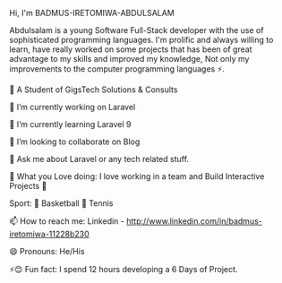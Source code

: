 Hi, I'm BADMUS-IRETOMIWA-ABDULSALAM

Abdulsalam is a young Software Full-Stack developer with the use of sophisticated programming languages. I'm prolific and always willing to learn, have really worked on some projects that has been of great advantage to my skills and improved my knowledge, Not only my improvements to the computer programming languages ⚡.

🔭 A Student of GigsTech Solutions & Consults

🔭 I’m currently working on Laravel

🌱 I’m currently learning Laravel 9

👯 I’m looking to collaborate on Blog

💬 Ask me about Laravel or any tech related stuff.

:yellow_heart: What you Love doing: I love working in a team and Build Interactive Projects :facepunch:

Sport: :basketball: Basketball :tennis: Tennis

📫 How to reach me: Linkedin - http://www.linkedin.com/in/badmus-iretomiwa-11228b230

😄 Pronouns: He/His

⚡:blush: Fun fact: I spend 12 hours developing a 6 Days of Project.



